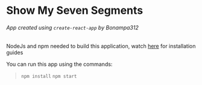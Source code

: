 # Show My Seven Segments

###### App created using `create-react-app` by *Bonampa312*

NodeJs and npm needed to build this application, watch [here](https://docs.npmjs.com/getting-started/installing-node) for installation guides

You can run this app using the commands:

>`npm install`
>`npm start`
